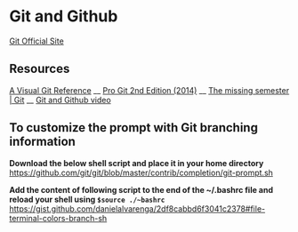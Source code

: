 # Git and Github

[Git Official Site](https://www.git-scm.com/)

## Resources
[A Visual Git Reference](https://marklodato.github.io/visual-git-guide/index-en.html) __
[Pro Git 2nd Edition (2014)](https://git-scm.com/book/en/v2) __
[The missing semester | Git](https://missing.csail.mit.edu/2020/version-control/) __
[Git and Github video](https://www.youtube.com/watch?v=Q6G-J54vgKc)

## To customize the prompt with Git branching information
**Download the below shell script and place it in your home directory**  
https://github.com/git/git/blob/master/contrib/completion/git-prompt.sh

**Add the content of following script to the end of the ~/.bashrc file and reload your shell using ``$source ./~bashrc``**  
https://gist.github.com/danielalvarenga/2df8cabbd6f3041c2378#file-terminal-colors-branch-sh

